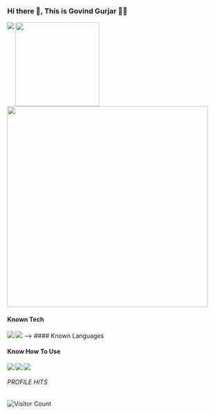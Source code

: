 ### Hi there 👋, This is Govind Gurjar 👨‍💻

 <img align="left"  src="https://github-readme-stats.vercel.app/api?username=govindgurjar&show_icons=true&theme=radical&count_private=true" /> 

<img height="194" src="https://github-readme-stats.vercel.app/api/top-langs/?username=govindgurjar&layout=compact&theme=radical&langs_count=6" /> 

<img width="464" src="https://github-readme-streak-stats.herokuapp.com?user=govindgurjar&theme=radical&date_format=%5BY%20%5DM%20j&card_width=487" />
<!-- <img src="https://metrics.lecoq.io/govindgurjar" /> -->

#### Known Tech
<img align="lest" src="https://img.shields.io/badge/Flutter-%2302569B.svg?style=for-the-badge&logo=Flutter&logoColor=white" />
-->
#### Known Languages
<img align="left" src="https://img.shields.io/badge/dart-%230175C2.svg?style=for-the-badge&logo=dart&logoColor=white" />

<!-- <img  src="https://img.shields.io/badge/dart-%230175C2.svg?style=for-the-badge&logo=dart&logoColor=white" /> -->

#### Know How To Use
<img align="left" src="https://img.shields.io/badge/Firebase-039BE5?style=for-the-badge&logo=Firebase&logoColor=white" />
<img align="left" src="https://img.shields.io/badge/Google_Play-414141?style=for-the-badge&logo=google-play&logoColor=white" />
<img src="https://img.shields.io/badge/figma-%23F24E1E.svg?style=for-the-badge&logo=figma&logoColor=white" />
<!-- <img src="https://img.shields.io/badge/Adobe%20XD-470137?style=for-the-badge&logo=Adobe%20XD&logoColor=#FF61F6" /> -->
<!-- <img align="left" src="" /> -->

###### PROFILE HITS
![Visitor Count](https://profile-counter.glitch.me/govindgurjar/count.svg)
             
<!--
**govindgurjar/govindgurjar** is a ✨ _special_ ✨ repository because its `README.md` (this file) appears on your GitHub profile.

Here are some ideas to get you started:

- 🔭 I’m currently working on ...
- 🌱 I’m currently learning ...
- 👯 I’m looking to collaborate on ...
- 🤔 I’m looking for help with ...
- 💬 Ask me about ...
- 📫 How to reach me: ...
- 😄 Pronouns: ...
- ⚡ Fun fact: ...
-->
